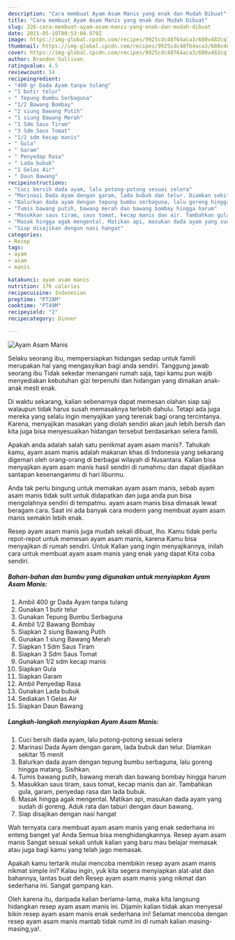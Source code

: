 ```yaml
---
description: "Cara membuat Ayam Asam Manis yang enak dan Mudah Dibuat"
title: "Cara membuat Ayam Asam Manis yang enak dan Mudah Dibuat"
slug: 326-cara-membuat-ayam-asam-manis-yang-enak-dan-mudah-dibuat
date: 2021-05-10T00:53:04.979Z
image: https://img-global.cpcdn.com/recipes/9925cdc48f64aca3/680x482cq70/ayam-asam-manis-foto-resep-utama.jpg
thumbnail: https://img-global.cpcdn.com/recipes/9925cdc48f64aca3/680x482cq70/ayam-asam-manis-foto-resep-utama.jpg
cover: https://img-global.cpcdn.com/recipes/9925cdc48f64aca3/680x482cq70/ayam-asam-manis-foto-resep-utama.jpg
author: Brandon Sullivan
ratingvalue: 4.5
reviewcount: 14
recipeingredient:
- "400 gr Dada Ayam tanpa tulang"
- "1 butir telur"
- " Tepung Bumbu Serbaguna"
- "1/2 Bawang Bombay"
- "2 siung Bawang Putih"
- "1 siung Bawang Merah"
- "1 Sdm Saus Tiram"
- "3 Sdm Saus Tomat"
- "1/2 sdm kecap manis"
- " Gula"
- " Garam"
- " Penyedap Rasa"
- " Lada bubuk"
- "1 Gelas Air"
- " Daun Bawang"
recipeinstructions:
- "Cuci bersih dada ayam, lalu potong-potong sesuai selera"
- "Marinasi Dada Ayam dengan garam, lada bubuk dan telur. Diamkan sekitar 15 menit"
- "Balurkan dada ayam dengan tepung bumbu serbaguna, lalu goreng hingga matang. Sisihkan."
- "Tumis bawang putih, bawang merah dan bawang bombay hingga harum"
- "Masukkan saus tiram, saus tomat, kecap manis dan air. Tambahkan gula, garam, penyedap rasa dan lada bubuk."
- "Masak hingga agak mengental. Matikan api, masukan dada ayam yang sudah di goreng. Aduk rata dan taburi dengan daun bawang."
- "Siap disajikan dengan nasi hangat"
categories:
- Resep
tags:
- ayam
- asam
- manis

katakunci: ayam asam manis 
nutrition: 176 calories
recipecuisine: Indonesian
preptime: "PT28M"
cooktime: "PT49M"
recipeyield: "2"
recipecategory: Dinner

---
```



![Ayam Asam Manis](https://img-global.cpcdn.com/recipes/9925cdc48f64aca3/680x482cq70/ayam-asam-manis-foto-resep-utama.jpg)

Selaku seorang ibu, mempersiapkan hidangan sedap untuk famili merupakan hal yang mengasyikan bagi anda sendiri. Tanggung jawab seorang ibu Tidak sekedar menangani rumah saja, tapi kamu pun wajib menyediakan kebutuhan gizi terpenuhi dan hidangan yang dimakan anak-anak mesti enak.

Di waktu  sekarang, kalian sebenarnya dapat memesan olahan siap saji walaupun tidak harus susah memasaknya terlebih dahulu. Tetapi ada juga mereka yang selalu ingin menyajikan yang terenak bagi orang tercintanya. Karena, menyajikan masakan yang diolah sendiri akan jauh lebih bersih dan kita juga bisa menyesuaikan hidangan tersebut berdasarkan selera famili. 



Apakah anda adalah salah satu penikmat ayam asam manis?. Tahukah kamu, ayam asam manis adalah makanan khas di Indonesia yang sekarang digemari oleh orang-orang di berbagai wilayah di Nusantara. Kalian bisa menyajikan ayam asam manis hasil sendiri di rumahmu dan dapat dijadikan santapan kesenanganmu di hari liburmu.

Anda tak perlu bingung untuk memakan ayam asam manis, sebab ayam asam manis tidak sulit untuk didapatkan dan juga anda pun bisa mengolahnya sendiri di tempatmu. ayam asam manis bisa dimasak lewat beragam cara. Saat ini ada banyak cara modern yang membuat ayam asam manis semakin lebih enak.

Resep ayam asam manis juga mudah sekali dibuat, lho. Kamu tidak perlu repot-repot untuk memesan ayam asam manis, karena Kamu bisa menyajikan di rumah sendiri. Untuk Kalian yang ingin menyajikannya, inilah cara untuk membuat ayam asam manis yang enak yang dapat Kita coba sendiri.

<!--inarticleads1-->

##### Bahan-bahan dan bumbu yang digunakan untuk menyiapkan Ayam Asam Manis:

1. Ambil 400 gr Dada Ayam tanpa tulang
1. Gunakan 1 butir telur
1. Gunakan  Tepung Bumbu Serbaguna
1. Ambil 1/2 Bawang Bombay
1. Siapkan 2 siung Bawang Putih
1. Gunakan 1 siung Bawang Merah
1. Siapkan 1 Sdm Saus Tiram
1. Siapkan 3 Sdm Saus Tomat
1. Gunakan 1/2 sdm kecap manis
1. Siapkan  Gula
1. Siapkan  Garam
1. Ambil  Penyedap Rasa
1. Gunakan  Lada bubuk
1. Sediakan 1 Gelas Air
1. Siapkan  Daun Bawang




<!--inarticleads2-->

##### Langkah-langkah menyiapkan Ayam Asam Manis:

1. Cuci bersih dada ayam, lalu potong-potong sesuai selera
1. Marinasi Dada Ayam dengan garam, lada bubuk dan telur. Diamkan sekitar 15 menit
1. Balurkan dada ayam dengan tepung bumbu serbaguna, lalu goreng hingga matang. Sisihkan.
1. Tumis bawang putih, bawang merah dan bawang bombay hingga harum
1. Masukkan saus tiram, saus tomat, kecap manis dan air. Tambahkan gula, garam, penyedap rasa dan lada bubuk.
1. Masak hingga agak mengental. Matikan api, masukan dada ayam yang sudah di goreng. Aduk rata dan taburi dengan daun bawang.
1. Siap disajikan dengan nasi hangat




Wah ternyata cara membuat ayam asam manis yang enak sederhana ini enteng banget ya! Anda Semua bisa menghidangkannya. Resep ayam asam manis Sangat sesuai sekali untuk kalian yang baru mau belajar memasak atau juga bagi kamu yang telah jago memasak.

Apakah kamu tertarik mulai mencoba membikin resep ayam asam manis nikmat simple ini? Kalau ingin, yuk kita segera menyiapkan alat-alat dan bahannya, lantas buat deh Resep ayam asam manis yang nikmat dan sederhana ini. Sangat gampang kan. 

Oleh karena itu, daripada kalian berlama-lama, maka kita langsung hidangkan resep ayam asam manis ini. Dijamin kalian tiidak akan menyesal bikin resep ayam asam manis enak sederhana ini! Selamat mencoba dengan resep ayam asam manis mantab tidak rumit ini di rumah kalian masing-masing,ya!.

